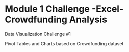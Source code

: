 # Module 1 Challenge -Excel- Crowdfunding Analysis

Data Visualization Challenge #1

Pivot Tables and Charts based on Crowdfunding dataset 
